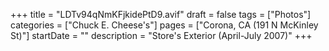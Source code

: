 +++
title = "LDTv94qNmKFjkidePtD9.avif"
draft = false
tags = ["Photos"]
categories = ["Chuck E. Cheese's"]
pages = ["Corona, CA (191 N McKinley St)"]
startDate = ""
description = "Store's Exterior (April-July 2007)"
+++
